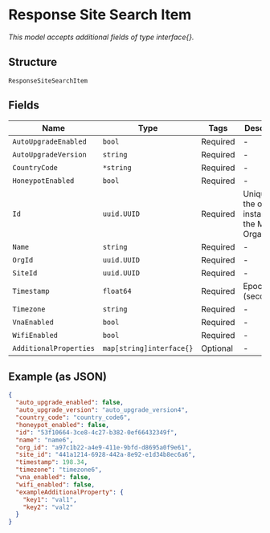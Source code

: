 
# Response Site Search Item

*This model accepts additional fields of type interface{}.*

## Structure

`ResponseSiteSearchItem`

## Fields

| Name | Type | Tags | Description |
|  --- | --- | --- | --- |
| `AutoUpgradeEnabled` | `bool` | Required | - |
| `AutoUpgradeVersion` | `string` | Required | - |
| `CountryCode` | `*string` | Required | - |
| `HoneypotEnabled` | `bool` | Required | - |
| `Id` | `uuid.UUID` | Required | Unique ID of the object instance in the Mist Organization |
| `Name` | `string` | Required | - |
| `OrgId` | `uuid.UUID` | Required | - |
| `SiteId` | `uuid.UUID` | Required | - |
| `Timestamp` | `float64` | Required | Epoch (seconds) |
| `Timezone` | `string` | Required | - |
| `VnaEnabled` | `bool` | Required | - |
| `WifiEnabled` | `bool` | Required | - |
| `AdditionalProperties` | `map[string]interface{}` | Optional | - |

## Example (as JSON)

```json
{
  "auto_upgrade_enabled": false,
  "auto_upgrade_version": "auto_upgrade_version4",
  "country_code": "country_code6",
  "honeypot_enabled": false,
  "id": "53f10664-3ce8-4c27-b382-0ef66432349f",
  "name": "name6",
  "org_id": "a97c1b22-a4e9-411e-9bfd-d8695a0f9e61",
  "site_id": "441a1214-6928-442a-8e92-e1d34b8ec6a6",
  "timestamp": 198.34,
  "timezone": "timezone6",
  "vna_enabled": false,
  "wifi_enabled": false,
  "exampleAdditionalProperty": {
    "key1": "val1",
    "key2": "val2"
  }
}
```

